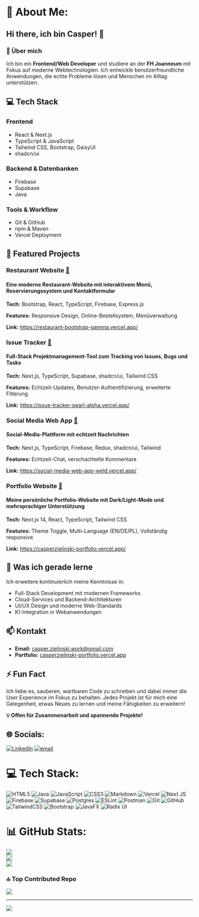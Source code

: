 # 💫 About Me:

## Hi there, ich bin Casper! 👋
### 🚀 Über mich

<p>
  Ich bin ein <strong>Frontend/Web Developer</strong> und studiere an der 
  <strong>FH Joanneum</strong> mit Fokus auf moderne Webtechnologien. 
  Ich entwickle benutzerfreundliche Anwendungen, die echte Probleme lösen 
  und Menschen im Alltag unterstützen.
</p>

<h2>💻 Tech Stack</h2>

<h3>Frontend</h3>
<ul>
  <li>React & Next.js</li>
  <li>TypeScript & JavaScript</li>
  <li>Tailwind CSS, Bootstrap, DaisyUI</li>
  <li>shadcn/ui</li>
</ul>

<h3>Backend & Datenbanken</h3>
<ul>
  <li>Firebase</li>
  <li>Supabase</li>
  <li>Java</li>
</ul>

<h3>Tools & Workflow</h3>
<ul>
  <li>Git & GitHub</li>
  <li>npm & Maven</li>
  <li>Vercel Deployment</li>
</ul>

<h2>🎯 Featured Projects</h2>

<h3>Restaurant Website <a href="https://restaurant-bootstrap-gamma.vercel.app/"><u>🔗</u></a></h3>
<h4>
  Eine moderne Restaurant-Website mit interaktivem Menü, Reservierungssystem 
  und Kontaktformular
</h4>
<p><strong>Tech:</strong> Bootstrap, React, TypeScript, Firebase, Express.js</p>
<p><strong>Features:</strong> Responsive Design, Online-Bestellsystem, Menüverwaltung</p>
<p><strong>Link:</strong> <a href="https://restaurant-bootstrap-gamma.vercel.app/"><u>https://restaurant-bootstrap-gamma.vercel.app/</u></a> </p>

<h3>Issue Tracker <a href="https://issue-tracker-pearl-alpha.vercel.app/"><u>🔗</u></a></h3>
<h4>
  Full-Stack Projektmanagement-Tool zum Tracking von Issues, Bugs und Tasks
</h4>
<p><strong>Tech:</strong> Next.js, TypeScript, Supabase, shadcn/ui, Tailwind CSS</p>
<p><strong>Features:</strong> Echtzeit-Updates, Benutzer-Authentifizierung, erweiterte Filterung</p>
<p><strong>Link:</strong> <a href="https://issue-tracker-pearl-alpha.vercel.app/"><u>https://issue-tracker-pearl-alpha.vercel.app/</u></a> </p>

<h3>Social Media Web App <a href="https://social-media-web-app-weld.vercel.app/"><u>🔗</u></a></h3>
<h4>Social-Media-Plattform mit echtzeit Nachrichten</h4>
<p><strong>Tech:</strong> Next.js, TypeScript, Firebase, Redux, shadcn/ui, Tailwind</p>
<p><strong>Features:</strong> Echtzeit-Chat, verschachtelte Kommentare</p>
<p><strong>Link:</strong> <a href="https://social-media-web-app-weld.vercel.app/"><u>https://social-media-web-app-weld.vercel.app/</u></a> </p>

<h3>Portfolio Website <a href="https://casperzielinski-portfolio.vercel.app/"><u>🔗</u></a></h3></h3>
<h4>
  Meine persönliche Portfolio-Website mit Dark/Light-Mode und mehrsprachiger 
  Unterstützung
</h4>
<p><strong>Tech:</strong> Next.js 14, React, TypeScript, Tailwind CSS</p>
<p><strong>Features:</strong> Theme Toggle, Multi-Language (EN/DE/PL), Vollständig responsive</p>
<p><strong>Link:</strong> <a href="https://casperzielinski-portfolio.vercel.app/"><u>https://casperzielinski-portfolio.vercel.app/</u></a> </p>

<h2>🌱 Was ich gerade lerne</h2>
<p>Ich erweitere kontinuierlich meine Kenntnisse in:</p>
<ul>
  <li>Full-Stack Development mit modernen Frameworks</li>
  <li>Cloud-Services und Backend-Architekturen</li>
  <li>UI/UX Design und moderne Web-Standards</li>
  <li>KI-Integration in Webanwendungen</li>
</ul>

<h2>📫 Kontakt</h2>
<ul>
  <li><strong>Email:</strong> <a href="mailto:casper.zielinski.work@gmail.com">casper.zielinski.work@gmail.com</a></li>
  <li><strong>Portfolio:</strong> <a href="https://casperzielinski-portfolio.vercel.app/">casperzielinski-portfolio.vercel.app</a></li>
</ul>

<h2>⚡ Fun Fact</h2>
<p>
  Ich liebe es, sauberen, wartbaren Code zu schreiben und dabei immer die 
  User Experience im Fokus zu behalten. Jedes Projekt ist für mich eine 
  Gelegenheit, etwas Neues zu lernen und meine Fähigkeiten zu erweitern!
</p>

<p><strong>💡 Offen für Zusammenarbeit und spannende Projekte!</strong></p>


## 🌐 Socials:
[![LinkedIn](https://img.shields.io/badge/LinkedIn-%230077B5.svg?logo=linkedin&logoColor=white)](https://linkedin.com/in/https://www.linkedin.com/in/casper-zielinski-ab6650348/) [![email](https://img.shields.io/badge/Email-D14836?logo=gmail&logoColor=white)](mailto:casper.zielinski.work@gmail.com) 

# 💻 Tech Stack:
![HTML5](https://img.shields.io/badge/html5-%23E34F26.svg?style=for-the-badge&logo=html5&logoColor=white) ![Java](https://img.shields.io/badge/java-%23ED8B00.svg?style=for-the-badge&logo=openjdk&logoColor=white) ![JavaScript](https://img.shields.io/badge/javascript-%23323330.svg?style=for-the-badge&logo=javascript&logoColor=%23F7DF1E) ![CSS3](https://img.shields.io/badge/css3-%231572B6.svg?style=for-the-badge&logo=css3&logoColor=white) ![Markdown](https://img.shields.io/badge/markdown-%23000000.svg?style=for-the-badge&logo=markdown&logoColor=white) ![Vercel](https://img.shields.io/badge/vercel-%23000000.svg?style=for-the-badge&logo=vercel&logoColor=white) ![Next JS](https://img.shields.io/badge/Next-black?style=for-the-badge&logo=next.js&logoColor=white) ![Firebase](https://img.shields.io/badge/firebase-a08021?style=for-the-badge&logo=firebase&logoColor=ffcd34) ![Supabase](https://img.shields.io/badge/Supabase-3ECF8E?style=for-the-badge&logo=supabase&logoColor=white) ![Postgres](https://img.shields.io/badge/postgres-%23316192.svg?style=for-the-badge&logo=postgresql&logoColor=white) ![ESLint](https://img.shields.io/badge/ESLint-4B3263?style=for-the-badge&logo=eslint&logoColor=white) ![Postman](https://img.shields.io/badge/Postman-FF6C37?style=for-the-badge&logo=postman&logoColor=white) ![Git](https://img.shields.io/badge/git-%23F05033.svg?style=for-the-badge&logo=git&logoColor=white) ![GitHub](https://img.shields.io/badge/github-%23121011.svg?style=for-the-badge&logo=github&logoColor=white) ![TailwindCSS](https://img.shields.io/badge/tailwindcss-%2338B2AC.svg?style=for-the-badge&logo=tailwind-css&logoColor=white) ![Bootstrap](https://img.shields.io/badge/bootstrap-%238511FA.svg?style=for-the-badge&logo=bootstrap&logoColor=white) ![JavaFX](https://img.shields.io/badge/javafx-%23FF0000.svg?style=for-the-badge&logo=javafx&logoColor=white) ![Radix UI](https://img.shields.io/badge/radix%20ui-161618.svg?style=for-the-badge&logo=radix-ui&logoColor=white)
# 📊 GitHub Stats:
![](https://github-readme-stats.vercel.app/api?username=casper-zielinski&theme=dark&hide_border=true&include_all_commits=true&count_private=true)<br/>
![](https://nirzak-streak-stats.vercel.app/?user=casper-zielinski&theme=dark&hide_border=true)<br/>
![](https://github-readme-stats.vercel.app/api/top-langs/?username=casper-zielinski&theme=dark&hide_border=true&include_all_commits=true&count_private=true&layout=compact)

### 🔝 Top Contributed Repo
![](https://github-contributor-stats.vercel.app/api?username=casper-zielinski&limit=5&theme=dark&combine_all_yearly_contributions=true)

---
[![](https://visitcount.itsvg.in/api?id=casper-zielinski&icon=2&color=1)](https://visitcount.itsvg.in)

<!-- Proudly created with GPRM ( https://gprm.itsvg.in ) -->
